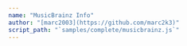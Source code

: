 ```yaml
---
name: "MusicBrainz Info"
author: "[marc2003](https://github.com/marc2k3)"
script_path: "`samples/complete/musicbrainz.js`"
---
```

